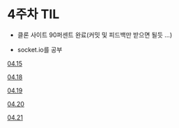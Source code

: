 # 4주차 TIL

- 클론 사이트 90퍼센트 완료(커밋 및 피드백만 받으면 될듯 ...) 

- socket.io를 공부


[04.15](https://github.com/ijs1103/TIL/blob/main/fastcampus/20220415.md)

[04.18](https://github.com/ijs1103/TIL/blob/main/fastcampus/20220418.md)

[04.19](https://github.com/ijs1103/TIL/blob/main/fastcampus/20220419.md)

[04.20](https://github.com/ijs1103/TIL/blob/main/fastcampus/20220420.md)

[04.21](https://github.com/ijs1103/TIL/blob/main/fastcampus/20220421.md)

